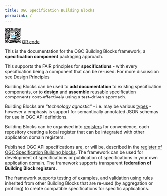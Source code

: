 ```yaml
---
title: OGC Specification Building Blocks
permalink: /
---
```


<img src="../assets/bblocks-qr.png" alt="drawing" width="50"/> [QR code](/overview/qr)

This is the documentation for the OGC Building Blocks framework, a **specification component** packaging approach.

This supports the FAIR principles for **specifications** - with every specification being a component that can be re-used. For more discussion see [Design Principles](/overview/principles)

Building Blocks can be used to **add documentation** to existing specification components, or to **design** and **assemble** reusable specification components cost-effectively using a test-driven approach.

Building Blocks are _"technology agnostic"_ - i.e. may be various [types](overview/types) - however a  emphasis is support for semantically annotated JSON schemas for use in OGC API definitions. 

Building Blocks can be organised into [registers](overview/registers) for convenience, each repository creating a local register that can be integrated with other application domain registers.

Published OGC API specifications are, or will be, described in the [register of OGC Specification Building blocks](https://opengeospatial.github.io/bblocks/register/). The framework can be used for development of specifications or publication of specifications in your own application domain.  The framework supports transparent **federation of Building Block registers.**

The framework supports testing of examples, and validation using rules inherited from other Building Blocks that are re-used (by aggregation or profiling) to create compatible specifications for specific applications.

